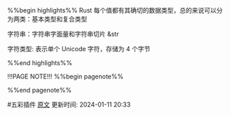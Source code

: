 %%begin highlights%%
Rust 每个值都有其确切的数据类型，总的来说可以分为两类：基本类型和复合类型

字符串：字符串字面量和字符串切片 &str

字符类型: 表示单个 Unicode 字符，存储为 4 个字节

%%end highlights%%

!!!PAGE NOTE!!!
%%begin pagenote%%

%%end pagenote%%

 #五彩插件 [原文](https://course.rs/basic/base-type/index.html)
更新时间: 2024-01-11 20:33